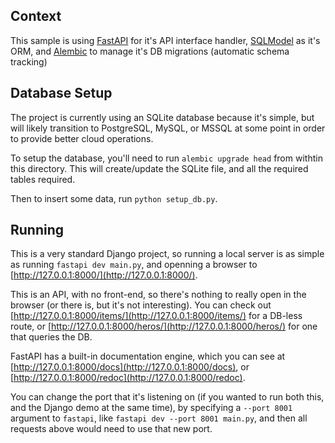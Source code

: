 
## Context

This sample is using [FastAPI](https://fastapi.tiangolo.com/) for it's API interface handler, [SQLModel](https://sqlmodel.tiangolo.com/) as it's ORM, and [Alembic](https://alembic.sqlalchemy.org/en/latest/index.html) to manage it's DB migrations (automatic schema tracking)

## Database Setup

The project is currently using an SQLite database because it's simple, but will likely transition to PostgreSQL, MySQL, or MSSQL at some point in order to provide better cloud operations.

To setup the database, you'll need to run `alembic upgrade head` from withtin this directory. This will create/update the SQLite file, and all the required tables required.

Then to insert some data, run `python setup_db.py`.

## Running 

This is a very standard Django project, so running a local server is as simple as running `fastapi dev main.py`, and openning a browser to [http://127.0.0.1:8000/](http://127.0.0.1:8000/).

This is an API, with no front-end, so there's nothing to really open in the browser (or there is, but it's not interesting). You can check out [http://127.0.0.1:8000/items/](http://127.0.0.1:8000/items/) for a DB-less route, or [http://127.0.0.1:8000/heros/](http://127.0.0.1:8000/heros/) for one that queries the DB.

FastAPI has a built-in documentation engine, which you can see at [http://127.0.0.1:8000/docs](http://127.0.0.1:8000/docs), or [http://127.0.0.1:8000/redoc](http://127.0.0.1:8000/redoc).

You can change the port that it's listening on (if you wanted to run both this, and the Django demo at the same time), by specifying a `--port 8001` argument to `fastapi`, like `fastapi dev --port 8001 main.py`, and then all requests above would need to use that new port.